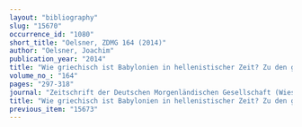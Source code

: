 ```yaml
---
layout: "bibliography"
slug: "15670"
occurrence_id: "1080"
short_title: "Oelsner, ZDMG 164 (2014)"
author: "Oelsner, Joachim"
publication_year: "2014"
title: "Wie griechisch ist Babylonien in hellenistischer Zeit? Zu den griechischen Sprachzeugnissen aus Babylonien"
volume_no_: "164"
pages: "297-318"
journal: "Zeitschrift der Deutschen Morgenländischen Gesellschaft (Wiesbaden)"
title: "Wie griechisch ist Babylonien in hellenistischer Zeit? Zu den griechischen Sprachzeugnissen aus Babylonien"
previous_item: "15673"
---
```

